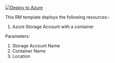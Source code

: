 [![Deploy to Azure](https://aka.ms/deploytoazurebutton)](https://portal.azure.com/#create/Microsoft.Template/uri/https)

This RM template deploys the following resources:-
1. Azure Storage Account with a container


Parameters:

1. Storage Account Name
2. Container Name
3. Location
